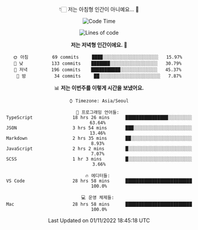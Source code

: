 <div align='center'>
 
👇🏻 저는 아침형 인간이 아니예요... 🙊
 
<!--START_SECTION:waka-->
![Code Time](http://img.shields.io/badge/Code%20Time-2%2C033%20hrs%2058%20mins-blue)

![Lines of code](https://img.shields.io/badge/%EC%A0%80%EB%8A%94%20%EC%97%AC%ED%83%9C%EA%B9%8C%EC%A7%80%20-300%20Thousand%20%EC%A4%84%EC%9D%98%20%EC%BD%94%EB%93%9C%EB%A5%BC%20%EC%9E%91%EC%84%B1%ED%96%88%EC%96%B4%EC%9A%94.-blue)

**저는 저녁형 인간이에요. 🦉** 

```text
🌞 아침         69 commits     ████░░░░░░░░░░░░░░░░░░░░░   15.97% 
🌆 낮　         133 commits    ███████░░░░░░░░░░░░░░░░░░   30.79% 
🌃 저녁         196 commits    ███████████░░░░░░░░░░░░░░   45.37% 
🌙 밤　         34 commits     ██░░░░░░░░░░░░░░░░░░░░░░░   7.87%

```


📊 **저는 이번주를 이렇게 시간을 보냈어요.** 

```text
⌚︎ Timezone: Asia/Seoul

💬 프로그래밍 언어들: 
TypeScript               18 hrs 26 mins      ████████████████░░░░░░░░░   63.64% 
JSON                     3 hrs 54 mins       ███░░░░░░░░░░░░░░░░░░░░░░   13.46% 
Markdown                 2 hrs 35 mins       ██░░░░░░░░░░░░░░░░░░░░░░░   8.93% 
JavaScript               2 hrs 2 mins        █░░░░░░░░░░░░░░░░░░░░░░░░   7.07% 
SCSS                     1 hr 3 mins         █░░░░░░░░░░░░░░░░░░░░░░░░   3.66%

🔥 에디터들: 
VS Code                  28 hrs 58 mins      █████████████████████████   100.0%

💻 운영 체제들: 
Mac                      28 hrs 58 mins      █████████████████████████   100.0%

```


 Last Updated on 01/11/2022 18:45:18 UTC
<!--END_SECTION:waka-->
 </div>
<!---
Emewjin/Emewjin is a ✨ special ✨ repository because its `README.md` (this file) appears on your GitHub profile.
You can click the Preview link to take a look at your changes.
--->
